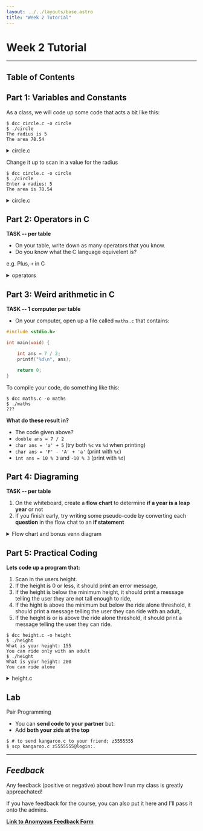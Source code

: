 ```yaml
---
layout: ../../layouts/base.astro
title: "Week 2 Tutorial"
---
```

# Week 2 Tutorial
---

## Table of Contents

## Part 1: Variables and Constants

As a class, we will code up some code that acts a bit like this:

```
$ dcc circle.c -o circle
$ ./circle
The radius is 5
The area 78.54
```
<details>
<summary>circle.c</summary>

```c
// This program calculates the area of a circle
#include <stdio.h>

#define PI 3.14

int main(void) {
	int radius = 5;
    double area = PI * radius * radius;

    printf("The radius is %d\n", radius);
	printf("The area is %.2lf\n", area);

    return 0;
}
```
</details>

Change it up to scan in a value for the radius

```
$ dcc circle.c -o circle
$ ./circle
Enter a radius: 5
The area is 78.54
```
<details>
<summary>circle.c</summary>

```c
// This program calculates the area of a circle
#include <stdio.h>

#define PI 3.14

int main(void) {
    int radius;
    printf("Enter a radius: ");
    scanf("%d", &radius);

    double area = PI * radius * radius;

    printf("The area is %.2lf\n", area);

    return 0;
}
```
</details>


## Part 2: Operators in C

**TASK -- per table**
- On your table, write down as many operators that you know.
- Do you know what the C language equivelent is?

e.g. Plus, `+` in C
<details>
<summary>operators</summary>

- maths operators: `+`, `-`, `/`, `*`, `%`
    - If both variables are integers, `/` will do integer division. e.g. `7/2 ==
      3` but `7.0/2 == 3.5`
    - `%` is modulus (aka remainder)
    - power doesn't exist, use the math library for this :)
- logic operators: `&&`, `||`, `!`
- comparison operators: `<`, `>`, `<=`, `>=`, `!=`, `==`
- shorthand math operators: `++`, `--`, `+=`, `-=`. `/=`, `*=`, `%=`
- unary operators: `!`, `-`
- weird operators (not used in 1511) `&`, `^`, `|`, `~`, `>>`, `<<`

</details>

## Part 3: Weird arithmetic in C

**TASK -- 1 computer per table**
- On your computer, open up a file called `maths.c` that contains:

```c
#include <stdio.h>

int main(void) {

    int ans = 7 / 2;
    printf("%d\n", ans);

    return 0;
}
```

To compile your code, do something like this:

```
$ dcc maths.c -o maths
$ ./maths
???
```


**What do these result in?**
- The code given above?
- `double ans = 7 / 2`
- `char ans = 'a' + 5` (try both `%c` vs `%d` when printing)
- `char ans = 'F' - 'A' + 'a'` (print with `%c`)
- `int ans = 10 % 3` and `-10 % 3` (print with `%d`)

## Part 4: Diagraming

**TASK -- per table**
1. On the whiteboard, create a **flow chart** to determine **if a year is a leap year** or not
2. If you finish early, try writing some pseudo-code by converting each
   **question** in the flow chat to an **if statement**

<details>
<summary>Flow chart and bonus venn diagram</summary>

There are multiple solutions for this flow chart, here is one example!

<img src="/leap_year_flowchart.png" alt="leap year flowchart" class="w-80"/>
<img src="/leap_year_venn.png" alt="venn diagram"/>
</details>

## Part 5: Practical Coding

**Lets code up a program that:**

1. Scan in the users height.
2. If the height is 0 or less, it should print an error message,
3. If the height is below the minimum height, it should print a message telling the user they are not tall enough to ride,
4. If the hight is above the minimum but below the ride alone threshold, it should print a message telling the user they can ride with an adult,
5. If the height is or is above the ride alone threshold, it should print a message telling the user they can ride.


```
$ dcc height.c -o height
$ ./height
What is your height: 155
You can ride only with an adult
$ ./height
What is your height: 200
You can ride alone
```
<details>
<summary>height.c</summary>

```c
#include <stdio.h>

#define MIN_HEIGHT 100
#define RIDE_ALONE_HEIGHT 150

int main(void) {

    int height;
    printf("What is your height: ");
    scanf("%d", &height)

    if (height <= 0) {
        printf("invalid height\n");
        // we could return, or just add the rest as an else if
        // usually we return for error messages
        return 0;
    }

    if (height < MIN_HEIGHT) {
        printf("You cant ride\n");
    } else if (height < RIDE_ALONE_HEIGHT) {
        printf("you can ride with a parent\n");
    } else {
        printf("You can ride alone\n");
    }

    return 0;
}
```
</details>

## Lab
Pair Programming
- You can **send code to your partner** but:
- Add **both your zids at the top**

```
$ # to send kangaroo.c to your friend; z5555555
$ scp kangaroo.c z5555555@login:.
```

---

## *Feedback*

Any feedback (positive or negative) about how I run my class is greatly appreachated!

If you have feedback for the course, you can also put it here and I'll pass it
onto the admins.

**[Link to Anomyous Feedback Form](https://forms.gle/5aMX65jinYUuMBwo8)**
